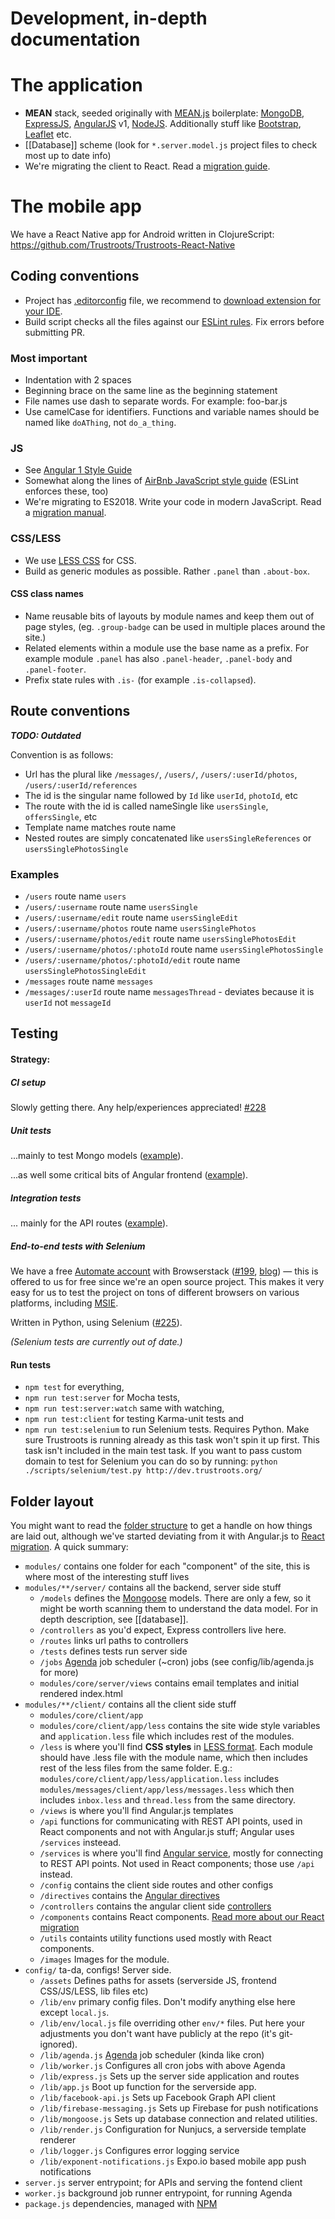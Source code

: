 # Development, in-depth documentation

# The application

- **MEAN** stack, seeded originally with [MEAN.js](http://meanjs.org/) boilerplate: [MongoDB](www.mongodb.org), [ExpressJS](http://expressjs.com/), [AngularJS](https://angularjs.org/) v1, [NodeJS](http://nodejs.org/). Additionally stuff like [Bootstrap](http://getbootstrap.com/), [Leaflet](http://leafletjs.com/) etc.
- [[Database]] scheme (look for `*.server.model.js` project files to check most up to date info)
- We're migrating the client to React. Read a [migration guide](React.md).

# The mobile app

We have a React Native app for Android written in ClojureScript: https://github.com/Trustroots/Trustroots-React-Native

## Coding conventions

- Project has [.editorconfig](https://github.com/Trustroots/trustroots/blob/master/.editorconfig) file, we recommend to [download extension for your IDE](http://editorconfig.org/#download).
- Build script checks all the files against our [ESLint rules](https://github.com/Trustroots/trustroots/blob/master/.eslintrc.js). Fix errors before submitting PR.

### Most important

- Indentation with 2 spaces
- Beginning brace on the same line as the beginning statement
- File names use dash to separate words. For example: foo-bar.js
- Use camelCase for identifiers. Functions and variable names should be named like `doAThing`, not `do_a_thing`.

### JS

- See [Angular 1 Style Guide](https://github.com/johnpapa/angular-styleguide/blob/master/a1/README.md)
- Somewhat along the lines of [AirBnb JavaScript style guide](https://github.com/airbnb/javascript) (ESLint enforces these, too)
- We're migrating to ES2018. Write your code in modern JavaScript. Read a [migration manual](ES2018.md).

### CSS/LESS

- We use [LESS CSS](http://lesscss.org/) for CSS.
- Build as generic modules as possible. Rather `.panel` than `.about-box`.

#### CSS class names

- Name reusable bits of layouts by module names and keep them out of page styles, (eg. `.group-badge` can be used in multiple places around the site.)
- Related elements within a module use the base name as a prefix. For example module `.panel` has also `.panel-header`, `.panel-body` and `.panel-footer`.
- Prefix state rules with `.is-` (for example `.is-collapsed`).

## Route conventions

_**TODO: Outdated**_

Convention is as follows:

- Url has the plural like `/messages/`, `/users/`, `/users/:userId/photos`, `/users/:userId/references`
- The id is the singular name followed by `Id` like `userId`, `photoId`, etc
- The route with the id is called nameSingle like `usersSingle`, `offersSingle`, etc
- Template name matches route name
- Nested routes are simply concatenated like `usersSingleReferences` or `usersSinglePhotosSingle`

### Examples

- `/users` route name `users`
- `/users/:username` route name `usersSingle`
- `/users/:username/edit` route name `usersSingleEdit`
- `/users/:username/photos` route name `usersSinglePhotos`
- `/users/:username/photos/edit` route name `usersSinglePhotosEdit`
- `/users/:username/photos/:photoId` route name `usersSinglePhotosSingle`
- `/users/:username/photos/:photoId/edit` route name `usersSinglePhotosSingleEdit`
- `/messages` route name `messages`
- `/messages/:userId` route name `messagesThread` - deviates because it is `userId` not `messageId`

## Testing

#### Strategy:

##### CI setup

Slowly getting there. Any help/experiences appreciated! [#228](https://github.com/Trustroots/trustroots/issues/228)

##### Unit tests

...mainly to test Mongo models ([example](https://github.com/Trustroots/trustroots/blob/master/modules/users/tests/server/user.server.model.tests.js)).

...as well some critical bits of Angular frontend ([example](https://github.com/Trustroots/trustroots/blob/master/modules/users/tests/client/authentication.client.controller.tests.js)).

##### Integration tests

... mainly for the API routes ([example](https://github.com/Trustroots/trustroots/blob/master/modules/messages/tests/server/message.server.routes.tests.js)).

##### End-to-end tests with Selenium

We have a free [Automate account](https://www.browserstack.com/automate) with Browserstack ([#199](https://github.com/Trustroots/trustroots/issues/199), [blog](http://ideas.trustroots.org/2015/04/07/selenium-browserstack-testing/)) — this is offered to us for free since we're an open source project. This makes it very easy for us to test the project on tons of different browsers on various platforms, including [MSIE](https://github.com/Trustroots/trustroots/issues/45).

Written in Python, using Selenium ([#225](https://github.com/Trustroots/trustroots/issues/225)).

_(Selenium tests are currently out of date.)_

#### Run tests

- `npm test` for everything,
- `npm run test:server` for Mocha tests,
- `npm run test:server:watch` same with watching,
- `npm run test:client` for testing Karma-unit tests and
- `npm run test:selenium` to run Selenium tests. Requires Python. Make sure Trustroots is running already as this task won't spin it up first. This task isn't included in the main test task. If you want to pass custom domain to test for Selenium you can do so by running: `python ./scripts/selenium/test.py http://dev.trustroots.org/`

## Folder layout

You might want to read the [folder structure](http://meanjs.org/docs.html#folder-structure) to get a handle on how things are laid out, although we've started deviating from it with Angular.js to [React migration](./React.md). A quick summary:

- `modules/` contains one folder for each "component" of the site, this is where most of the interesting stuff lives
- `modules/**/server/` contains all the backend, server side stuff
  - `/models` defines the [Mongoose](https://mongoosejs.com/) models. There are only a few, so it might be worth scanning them to understand the data model. For in depth description, see [[database]].
  - `/controllers` as you'd expect, Express controllers live here.
  - `/routes` links url paths to controllers
  - `/tests` defines tests run server side
  - `/jobs` [Agenda](https://www.npmjs.com/package/agenda) job scheduler (~cron) jobs (see config/lib/agenda.js for more)
  - `modules/core/server/views` contains email templates and initial rendered index.html
- `modules/**/client/` contains all the client side stuff
  - `modules/core/client/app`
  - `modules/core/client/app/less` contains the site wide style variables and `application.less` file which includes rest of the modules.
  - `/less` is where you'll find **CSS styles** in [LESS format](http://lesscss.org/). Each module should have .less file with the module name, which then includes rest of the less files from the same folder. E.g.: `modules/core/client/app/less/application.less` includes `modules/messages/client/app/less/messages.less` which then includes `inbox.less` and `thread.less` from the same directory.
  - `/views` is where you'll find Angular.js templates
  - `/api` functions for communicating with REST API points, used in React components and not with Angular.js stuff; Angular uses `/services` insteead.
  - `/services` is where you'll find [Angular service](https://docs.angularjs.org/guide/services), mostly for connecting to REST API points. Not used in React components; those use `/api` instead.
  - `/config` contains the client side routes and other configs
  - `/directives` contains the [Angular directives](https://docs.angularjs.org/guide/directive)
  - `/controllers` contains the angular client side [controllers](https://docs.angularjs.org/guide/controller)
  - `/components` contains React components. [Read more about our React migration](./React.md)
  - `/utils` containts utility functions used mostly with React components. 
  - `/images` Images for the module.
- `config/` ta-da, configs! Server side.
  - `/assets` Defines paths for assets (serverside JS, frontend CSS/JS/LESS, lib files etc)
  - `/lib/env` primary config files. Don't modify anything else here except `local.js`.
  - `/lib/env/local.js` file overriding other `env/*` files. Put here your adjustments you don't want have publicly at the repo (it's git-ignored).
  - `/lib/agenda.js` [Agenda](https://www.npmjs.com/package/agenda) job scheduler (kinda like cron)
  - `/lib/worker.js` Configures all cron jobs with above Agenda
  - `/lib/express.js` Sets up the server side application and routes
  - `/lib/app.js` Boot up function for the serverside app.
  - `/lib/facebook-api.js` Sets up Facebook Graph API client
  - `/lib/firebase-messaging.js` Sets up Firebase for push notifications
  - `/lib/mongoose.js` Sets up database connection and related utilities.
  - `/lib/render.js` Configuration for Nunjucs, a serverside template renderer
  - `/lib/logger.js` Configures error logging service 
  - `/lib/exponent-notifications.js` Expo.io based mobile app push notifications 
- `server.js` server entrypoint; for APIs and serving the fontend client 
- `worker.js` background job runner entrypoint, for running Agenda
- `package.js` dependencies, managed with [NPM](https://www.npmjs.com/)
